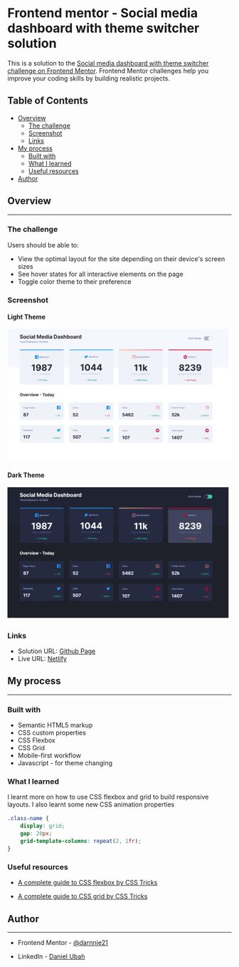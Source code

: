 # Frontend mentor - Social media dashboard with theme switcher solution

This is a solution to the [Social media dashboard with theme switcher challenge on Frontend Mentor](https://www.frontendmentor.io/challenges/social-media-dashboard-with-theme-switcher-6oY8ozp_H). Frontend Mentor challenges help you improve your coding skills by building realistic projects.

## Table of Contents

* [Overview](#overview)
    * [The challenge](#the-challenge)
    * [Screenshot](#screenshot)
    * [Links](#links)
* [My process](#my-process)
    * [Built with](#built-with)
    * [What I learned](#what-i-learned)
    * [Useful resources](#useful-resources)
* [Author](#author)

## Overview
---
### The challenge

Users should be able to:

* View the optimal layout for the site depending on their device's screen sizes
* See hover states for all interactive elements on the page
* Toggle color theme to their preference

### Screenshot
    
#### Light Theme

![Light theme](./Screenshot-light.png)

#### Dark Theme

![Dark theme](./Screenshot-dark.png)

### Links
* Solution URL: [Github Page](https://github.com/DineshrajAnandan/FrontEndMentorChallenges/tree/main/social-media-dashboard-with-theme-switcher)
* Live URL: [Netlify](https://astounding-paprenjak-a7e1d0.netlify.app)

## My process
---

### Built with

* Semantic HTML5 markup
* CSS custom properties
* CSS Flexbox
* CSS Grid
* Mobile-first workflow
* Javascript - for theme changing

### What I learned

I learnt more on how to use CSS flexbox and grid to build responsive layouts. I also learnt some new CSS animation properties
```css
.class-name {
    display: grid;
    gap: 20px;
    grid-template-columns: repeat(2, 1fr); 
}
```

### Useful resources

* [A complete guide to CSS flexbox by CSS Tricks](https://css-tricks.com/snippets/css/a-guide-to-flexbox/)

* [A complete guide to CSS grid by CSS Tricks](https://css-tricks.com/snippets/css/complete-guide-grid/)


## Author
---

* Frontend Mentor - [@darnnie21](https://www.frontendmentor.io/profile/darnnie21)

* LinkedIn - [Daniel Ubah](https://www.linkedin.com/in/daniel-ubah-558178219/)